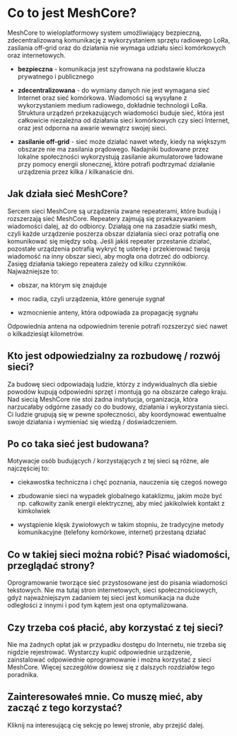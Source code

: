# Co to jest MeshCore?

MeshCore to wieloplatformowy system umożliwiający bezpieczną, zdecentralizowaną komunikację z wykorzystaniem sprzętu radiowego LoRa, zasilania off-grid oraz do działania nie wymaga udziału sieci komórkowych oraz internetowych.

- **bezpieczna** - komunikacja jest szyfrowana na podstawie klucza prywatnego i publicznego

- **zdecentralizowana** - do wymiany danych nie jest wymagana sieć Internet oraz sieć komórkowa. Wiadomości są wysyłane z wykorzystaniem medium radiowego, dokładnie technologii LoRa. Struktura urządzeń przekazujących wiadomości buduje sieć, która jest całkowicie niezależna od działania sieci komórkowych czy sieci Internet, oraz jest odporna na awarie wewnątrz swojej sieci.

- **zasilanie off-grid** - sieć może działać nawet wtedy, kiedy na większym obszarze nie ma zasilania prądowego. Nadajniki budowane przez lokalne społeczności wykorzystują zasilanie akumulatorowe ładowane przy pomocy energii słonecznej, które potrafi podtrzymać działanie urządzenia przez kilka / kilkanaście dni. 

## Jak działa sieć MeshCore?

Sercem sieci MeshCore są urządzenia zwane repeaterami, które budują i rozszerzają sieć MeshCore. Repeatery zajmują się przekazywaniem wiadomości dalej, aż do odbiorcy. Działają one na zasadzie siatki mesh, czyli każde urządzenie poszerza obszar działania sieci oraz potrafią one komunikować się między sobą. Jeśli jakiś repeater przestanie działać, pozostałe urządzenia potrafią wykryć tę usterkę i przekierować twoją wiadomość na inny obszar sieci, aby mogła ona dotrzeć do odbiorcy. Zasięg działania takiego repeatera zależy od kilku czynników. Najważniejsze to:

- obszar, na którym się znajduje

- moc radia, czyli urządzenia, które generuje sygnał

- wzmocnienie anteny, która odpowiada za propagację sygnału

Odpowiednia antena na odpowiednim terenie potrafi rozszerzyć sieć nawet o kilkadziesiąt kilometrów. 

## Kto jest odpowiedzialny za rozbudowę / rozwój sieci?

Za budowę sieci odpowiadają ludzie, którzy z indywidualnych dla siebie powodów kupują odpowiedni sprzęt i montują go na obszarze całego kraju. Nad siecią MeshCore nie stoi żadna instytucja, organizacja, która narzucałaby odgórne zasady co do budowy, działania i wykorzystania sieci. Ci ludzie grupują się w pewne społeczności, aby koordynować ewentualne swoje działania i wymieniać się wiedzą / doświadczeniem. 

## Po co taka sieć jest budowana?

Motywacje osób budujących / korzystających z tej sieci są różne, ale najczęściej to:

- ciekawostka techniczna i chęć poznania, nauczenia się czegoś nowego

- zbudowanie sieci na wypadek globalnego kataklizmu, jakim może być np. całkowity zanik energii elektrycznej, aby mieć jakikolwiek kontakt z kimkolwiek

- wystąpienie klęsk żywiołowych w takim stopniu, że tradycyjne metody komunikacyjne (telefony komórkowe, internet) przestaną działać

## Co w takiej sieci można robić? Pisać wiadomości, przeglądać strony?

Oprogramowanie tworzące sieć przystosowane jest do pisania wiadomości tekstowych. Nie ma tutaj stron internetowych, sieci społecznościowych, gdyż najważniejszym zadaniem tej sieci jest komunikacja na duże odległości z innymi i pod tym kątem jest ona optymalizowana. 

## Czy trzeba coś płacić, aby korzystać z tej sieci?

Nie ma żadnych opłat jak w przypadku dostępu do Internetu, nie trzeba się nigdzie rejestrować. Wystarczy kupić odpowiednie urządzenie, zainstalować odpowiednie oprogramowanie i można korzystać z sieci MeshCore. Więcej szczegółów dowiesz się z dalszych rozdziałów tego poradnika. 

## Zainteresowałeś mnie. Co muszę mieć, aby zacząć z tego korzystać?

Kliknij na interesującą cię sekcję po lewej stronie, aby przejść dalej. 